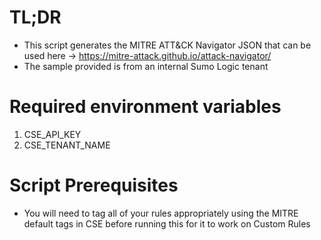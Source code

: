 # TL;DR
- This script generates the MITRE ATT&CK Navigator JSON that can be used here -> https://mitre-attack.github.io/attack-navigator/
- The sample provided is from an internal Sumo Logic tenant

# Required environment variables
1. CSE_API_KEY
2. CSE_TENANT_NAME

# Script Prerequisites 
* You will need to tag all of your rules appropriately using the MITRE default tags in CSE before running this for it to work on Custom Rules